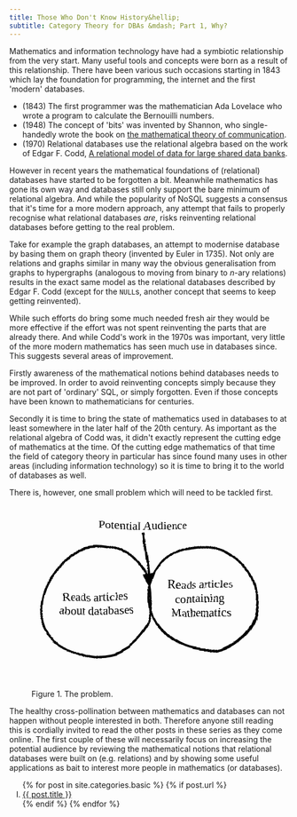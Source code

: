 ```yaml
---
title: Those Who Don't Know History&hellip;
subtitle: Category Theory for DBAs &mdash; Part 1, Why?
---
```


Mathematics and information technology have had a symbiotic relationship from the very start. Many useful tools and concepts were born as a result of this relationship. There have been various such occasions starting in 1843 which lay the foundation for programming, the internet and the first 'modern' databases. 

- (1843) The first programmer was the mathematician Ada Lovelace who wrote a program to calculate the Bernouilli numbers. 
- (1948) The concept of 'bits' was invented by Shannon, who single-handedly wrote the book on [the mathematical theory of communication](https://ieeexplore.ieee.org/document/6773024). 
- (1970) Relational databases use the relational algebra based on the work of Edgar F. Codd, [A relational model of data for large shared data banks](https://dl.acm.org/doi/10.1145/362384.362685). 

However in recent years the mathematical foundations of (relational) databases have started to be forgotten a bit. Meanwhile mathematics has gone its own way and databases still only support the bare minimum of relational algebra. And while the popularity of NoSQL suggests a consensus that it's time for a more modern approach, any attempt that fails to properly recognise what relational databases *are*, risks reinventing relational databases before getting to the real problem.

Take for example the graph databases, an attempt to modernise database by basing them on graph theory (invented by Euler in 1735). Not only are relations and graphs similar in many way the obvious generalisation from graphs to hypergraphs (analogous to moving from binary to $n$-ary relations) results in the exact same model as the relational databases described by Edgar F. Codd (except for the `NULL`s, another concept that seems to keep getting reinvented).

While such efforts do bring some much needed fresh air they would be more effective if the effort was not spent reinventing the parts that are already there. And while Codd's work in the 1970s was important, very little of the more modern mathematics has seen much use in databases since. This suggests several areas of improvement.

Firstly awareness of the mathematical notions behind databases needs to be improved. In order to avoid reinventing concepts simply because they are not part of 'ordinary' SQL, or simply forgotten. Even if those concepts have been known to mathematicians for centuries. 

Secondly it is time to bring the state of mathematics used in databases to at least somewhere in the later half of the 20th century. As important as the relational algebra of Codd was, it didn't exactly represent the cutting edge of mathematics at the time. Of the cutting edge mathematics of that time the field of category theory in particular has since found many uses in other areas (including information technology) so it is time to bring it to the world of databases as well.

There is, however, one small problem which will need to be tackled first. 

<figure>
<svg viewBox="0 0 100 75" xmlns="http://www.w3.org/2000/svg">
<defs>
<filter id="sketch">
    <feTurbulence type="turbulence" baseFrequency="0.01" numOctaves="3" result="noise" />
    <feDisplacementMap in="SourceGraphic" in2="noise" scale="10" xChannelSelector="R" yChannelSelector="G"/>
</filter>
<filter id="sketchy">
    <feTurbulence type="turbulence" baseFrequency="0.03" numOctaves="3" result="noise" />
    <feDisplacementMap in="SourceGraphic" in2="noise" scale="2" xChannelSelector="R" yChannelSelector="G"/>
</filter>
<filter id="blackboard">
    <feFlood flood-color="rgb(255,240,255)" result="background" />
    <feBlend mode="normal" in="SourceGraphic" in2="background" />
    <feComponentTransfer>
        <feFuncR type="table" tableValues="1 0"/>
        <feFuncG type="table" tableValues="1 0"/>
        <feFuncB type="table" tableValues="1 0"/>
    </feComponentTransfer>
</filter>
<marker
      id="arrow"
      viewBox="0 0 10 10"
      refX="8"
      refY="5"
      markerUnits="strokeWidth"
      markerWidth="6" markerHeight="6"
      orient="auto-start-reverse">
      <path d="M 0 0 L 10 5 L 0 10 z" fill="black"/>
</marker>
</defs>
<g style="filter: url(#sketch); font-family: 'Comic Sans MS', 'Comic Sans',cursive;">
<circle cx="25" cy="40" r="23" fill="none" stroke="black"/>
<circle cx="70" cy="40" r="23" fill="none" stroke="black"/>
<line x1="45" y1="12" x2="47.5" y2="35" marker-end="url(#arrow)" stroke="black" />
</g>
<g style="filter: url(#sketchy); font-family: 'Comic Sans MS', 'Comic Sans',cursive;">
<text x="47" y="10" style="font-size: 5px;" text-anchor="middle">
Potential Audience
</text>
<text x="27" y="40" style="font-size: 5px;" text-anchor="middle">
<tspan x="27">Reads articles</tspan>
<tspan x="27" dy="1.2em">about databases</tspan>
</text>
<text x="72" y="35" style="font-size: 5px;" text-anchor="middle">
<tspan x="72">Reads articles</tspan>
<tspan x="72" dy="1.2em">containing</tspan>
<tspan x="72" dy="1.2em">Mathematics</tspan>
</text>
</g>
</svg>

Figure 1. The problem.
</figure>

The healthy cross-pollination between mathematics and databases can not happen without people interested in both. Therefore anyone still reading this is cordially invited to read the other posts in these series as they come online. The first couple of these will necessarily focus on increasing the potential audience by reviewing the mathematical notions that relational databases were built on (e.g. relations) and by showing some useful applications as bait to interest more people in mathematics (or databases).

<ol type="I">
  {% for post in site.categories.basic %}
    {% if post.url %}
    <li values="{{ forloop.index }}"><a href="{{ post.url }}">{{ post.title }}</a></li>
    {% endif %}
  {% endfor %}
</ol>